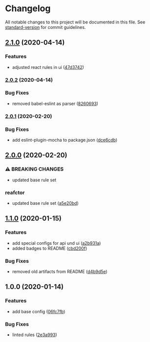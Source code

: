 # Changelog

All notable changes to this project will be documented in this file. See [standard-version](https://github.com/conventional-changelog/standard-version) for commit guidelines.

## [2.1.0](https://github.com/we-io/eslint-config-we-io/compare/v2.0.2...v2.1.0) (2020-04-14)


### Features

* adjusted react rules in ui ([47d3742](https://github.com/we-io/eslint-config-we-io/commit/47d37425d0b8da6eabecae1b623ec28aaf185607))

### [2.0.2](https://github.com/we-io/eslint-config-we-io/compare/v2.0.1...v2.0.2) (2020-04-14)


### Bug Fixes

* removed babel-eslint as parser ([8260693](https://github.com/we-io/eslint-config-we-io/commit/82606931dd37c26d6bde219f3be40749728a793e))

### [2.0.1](https://github.com/we-io/eslint-config-we-io/compare/v2.0.0...v2.0.1) (2020-02-20)


### Bug Fixes

* add eslint-plugin-mocha to package.json ([dce6cdb](https://github.com/we-io/eslint-config-we-io/commit/dce6cdb0fdc5ac43d5d1f53a5caf6ec002c4f1d8))

## [2.0.0](https://github.com/we-io/eslint-config-we-io/compare/v1.1.0...v2.0.0) (2020-02-20)


### ⚠ BREAKING CHANGES

* updated base rule set

### reafctor

* updated base rule set ([a5e20bd](https://github.com/we-io/eslint-config-we-io/commit/a5e20bd1b94dad508ce1f2f132fd9f4031ba116b))

## [1.1.0](https://github.com/we-io/eslint-config-we-io/compare/v1.0.0...v1.1.0) (2020-01-15)


### Features

* add special configs for api und ui ([a2b931a](https://github.com/we-io/eslint-config-we-io/commit/a2b931a33dee1258d1399f4e404058d13101d001))
* added badges to README ([cbd200f](https://github.com/we-io/eslint-config-we-io/commit/cbd200f35a4f46a003e16d383799ae0d92dca084))


### Bug Fixes

* removed old artifacts from README ([d4b9d5e](https://github.com/we-io/eslint-config-we-io/commit/d4b9d5ecde531adb676c869ccaf7e5aaf20da2a0))

## 1.0.0 (2020-01-14)


### Features

* add base config ([06fc7fb](https://github.com/we-io/eslint-config-we-io/commit/06fc7fb6cf2753a172e190ed41f13b8cc1f06bac))


### Bug Fixes

* linted rules ([2e3a993](https://github.com/we-io/eslint-config-we-io/commit/2e3a993fa99fe9bafc58333d1bf0c76c7ab752fd))
